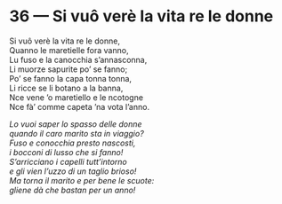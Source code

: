 # 36 — Si vuô verè la vita re le donne

Si vuô verè la vita re le donne,  
Quanno le maretielle fora vanno,  
Lu fuso e la canocchia s’annasconna,  
Li muorze sapurite po’ se fanno;  
Po’ se fanno la capa tonna tonna,  
Li ricce se li botano a la banna,  
Nce vene ’o maretiello e le ncotogne  
Nce fà’ comme capeta ’na vota l’anno.

_Lo vuoi saper lo spasso delle donne  
quando il caro marito sta in viaggio?  
Fuso e conocchia presto nascosti,  
i bocconi di lusso che si fanno!  
S’arricciano i capelli tutt’intorno  
e gli vien l’uzzo di un taglio brioso!  
Ma torna il marito e per bene le scuote:  
gliene dà che bastan per un anno!_

